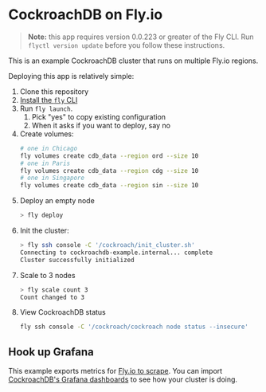 # CockroachDB on Fly.io

> **Note:** this app requires version 0.0.223 or greater of the Fly CLI. Run `flyctl version update` before you follow these instructions.

This is an example CockroachDB cluster that runs on multiple Fly.io regions.

Deploying this app is relatively simple:

1. Clone this repository
2. [Install the `fly` CLI](https://fly.io/docs/hands-on/installing/)
2. Run `fly launch`.
    1. Pick "yes" to copy existing configuration
    2. When it asks if you want to deploy, say no
3. Create volumes:
    ```bash
    # one in Chicago
    fly volumes create cdb_data --region ord --size 10
    # one in Paris
    fly volumes create cdb_data --region cdg --size 10
    # one in Singapore
    fly volumes create cdb_data --region sin --size 10
    ```
4. Deploy an empty node
    ```bash
    > fly deploy
    ```
5. Init the cluster:
    ```bash
    > fly ssh console -C '/cockroach/init_cluster.sh'
    Connecting to cockroachdb-example.internal... complete
    Cluster successfully initialized
    ```
6. Scale to 3 nodes
    ```bash
    > fly scale count 3
    Count changed to 3
    ```
7. View CockroachDB status
   ```bash
   fly ssh console -C '/cockroach/cockroach node status --insecure'
   ```

## Hook up Grafana

This example exports metrics for [Fly.io to scrape](https://fly.io/blog/hooking-up-fly-metrics/). You can import [CockroachDB's Grafana dashboards](https://github.com/cockroachdb/cockroach/tree/master/monitoring/grafana-dashboards) to see how your cluster is doing.